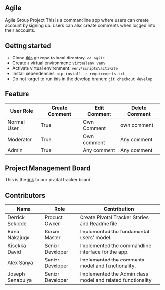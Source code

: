 ## Agile
Agile Group Project
This is a commandline app where users can create account by signing up. Users can also create comments when logged into their accounts.

## Gettng started
*  Clone [this](https://github.com/neelxie/Agile) git repo to local directory.
``` cd agile ```
*  Create a virtual environment:
``` virtualenv venv ```
*  Activate virtual environment:
``` venv\Scripts\activate ```
*  Install dependencies:
``` pip install -r requirements.txt ```
*  Do not forget to run this in the develop branch:
``` git checkout develop ```

## Feature
| User Role | Create Comment | Edit Comment | Delete Comment
|-----------|----------------|--------------|---------------
| Normal User |  True | Own Comment | own comment
| Moderator |  True | Own comment | Any comment
| Admin |  True | Any comment | Any comment

## Project Management Board
This is the [link](https://www.pivotaltracker.com/n/projects/2239687) to our pivotal tracker board.

## Contributors
| Name | Role | Contribution
|------|------|-------------------
| Derrick Sekidde | Product Owner | Create Pivotal Tracker Stories and Readme file
| Edna Nakajugo | Scrum Master | Implemented the fundamental users' model.
| Kisekka David | Senior Developer | Implemented the commandline interface for the app.
| Alex Sanya | Senior Developer | Implemented the comments model and functionality.
| Joseph Senabulya | Senior Developer | Implemented the Admin class model and related functionality

